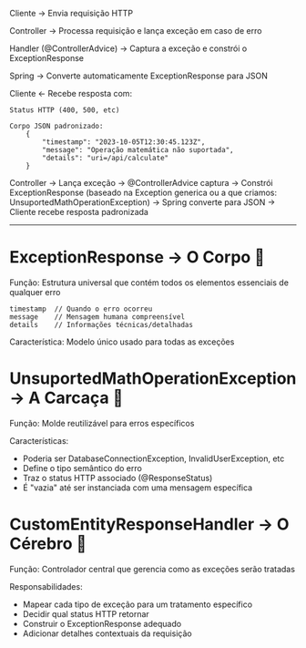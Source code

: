 Cliente → Envia requisição HTTP

Controller → Processa requisição e lança exceção em caso de erro

Handler (@ControllerAdvice) → Captura a exceção e constrói o ExceptionResponse

Spring → Converte automaticamente ExceptionResponse para JSON

Cliente ← Recebe resposta com:

    Status HTTP (400, 500, etc)

    Corpo JSON padronizado:
        {
            "timestamp": "2023-10-05T12:30:45.123Z",
            "message": "Operação matemática não suportada",
            "details": "uri=/api/calculate"
        }

Controller → Lança exceção → @ControllerAdvice captura →
Constrói ExceptionResponse (baseado na Exception generica ou a que criamos: UnsuportedMathOperationException) → 
Spring converte para JSON → Cliente recebe resposta padronizada

-------------------------------------------------------------------------------------------------------------------------

# ExceptionResponse → O Corpo 🧠
Função: Estrutura universal que contém todos os elementos essenciais de qualquer erro
    
    timestamp  // Quando o erro ocorreu
    message    // Mensagem humana compreensível
    details    // Informações técnicas/detalhadas

Característica: Modelo único usado para todas as exceções

# UnsuportedMathOperationException → A Carcaça 🦴
Função: Molde reutilizável para erros específicos

Características:

- Poderia ser DatabaseConnectionException, InvalidUserException, etc
- Define o tipo semântico do erro
- Traz o status HTTP associado (@ResponseStatus)
- É "vazia" até ser instanciada com uma mensagem específica

# CustomEntityResponseHandler → O Cérebro 🧠

Função: Controlador central que gerencia como as exceções serão tratadas

Responsabilidades:

- Mapear cada tipo de exceção para um tratamento específico
- Decidir qual status HTTP retornar
- Construir o ExceptionResponse adequado
- Adicionar detalhes contextuais da requisição
